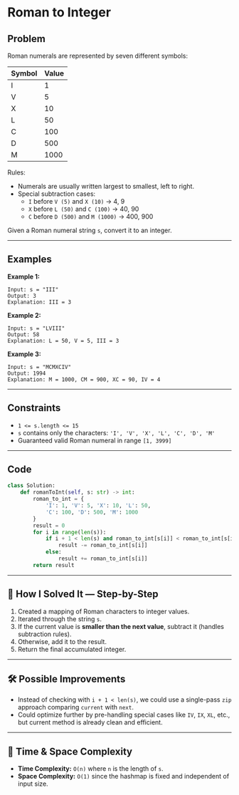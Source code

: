 # Roman to Integer

## Problem  
Roman numerals are represented by seven different symbols:  

| Symbol | Value |
|--------|-------|
| I      | 1     |
| V      | 5     |
| X      | 10    |
| L      | 50    |
| C      | 100   |
| D      | 500   |
| M      | 1000  |

Rules:  
- Numerals are usually written largest to smallest, left to right.  
- Special subtraction cases:  
  - `I` before `V (5)` and `X (10)` → 4, 9  
  - `X` before `L (50)` and `C (100)` → 40, 90  
  - `C` before `D (500)` and `M (1000)` → 400, 900  

Given a Roman numeral string `s`, convert it to an integer.

---

## Examples  

**Example 1:**
```
Input: s = "III"
Output: 3
Explanation: III = 3
```

**Example 2:**
```
Input: s = "LVIII"
Output: 58
Explanation: L = 50, V = 5, III = 3
```

**Example 3:**
```
Input: s = "MCMXCIV"
Output: 1994
Explanation: M = 1000, CM = 900, XC = 90, IV = 4
```

---

## Constraints
- `1 <= s.length <= 15`  
- `s` contains only the characters: `'I', 'V', 'X', 'L', 'C', 'D', 'M'`  
- Guaranteed valid Roman numeral in range `[1, 3999]`

---

## Code
```python
class Solution:
    def romanToInt(self, s: str) -> int:
        roman_to_int = {
            'I': 1, 'V': 5, 'X': 10, 'L': 50,
            'C': 100, 'D': 500, 'M': 1000
        }
        result = 0
        for i in range(len(s)):
            if i + 1 < len(s) and roman_to_int[s[i]] < roman_to_int[s[i + 1]]:
                result -= roman_to_int[s[i]]
            else:
                result += roman_to_int[s[i]]
        return result
```

---

## 🧩 How I Solved It — Step-by-Step
1. Created a mapping of Roman characters to integer values.  
2. Iterated through the string `s`.  
3. If the current value is **smaller than the next value**, subtract it (handles subtraction rules).  
4. Otherwise, add it to the result.  
5. Return the final accumulated integer.  

---

## 🛠️ Possible Improvements
- Instead of checking with `i + 1 < len(s)`, we could use a single-pass `zip` approach comparing `current` with `next`.  
- Could optimize further by pre-handling special cases like `IV`, `IX`, `XL`, etc., but current method is already clean and efficient.  

---

## 🧠 Time & Space Complexity
- **Time Complexity:** `O(n)` where `n` is the length of `s`.  
- **Space Complexity:** `O(1)` since the hashmap is fixed and independent of input size.  
